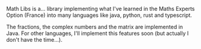 Math Libs is a... library implementing what I've learned in the Maths Experts Option (France) into
many languages like java, python, rust and typescript.

The fractions, the complex numbers and the matrix are implemented in Java. For other languages, I'll implement this features
soon (but actually I don't have the time...).
